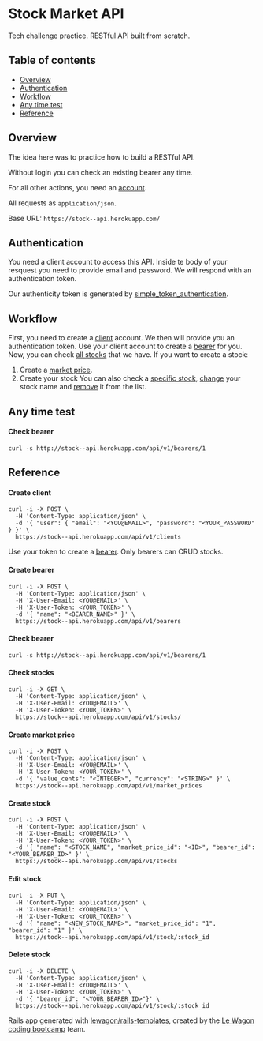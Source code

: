 # Stock Market API
Tech challenge practice. RESTful API built from scratch.

## Table of contents
* [Overview](#overview)
* [Authentication](#authentication)
* [Workflow](#workflow)
* [Any time test](#any-time-test)
* [Reference](#reference)

## Overview
The idea here was to practice how to build a RESTful API.

Without login you can check an existing bearer any time.

For all other actions, you need an [account](#authentication).

All requests as `application/json`.

Base URL: `https://stock--api.herokuapp.com/`

## Authentication 
You need a client account to access this API. Inside te body of your resquest you need to provide email and password.
We will respond with an authentication token.

Our authenticity token is generated by [simple_token_authentication](https://github.com/gonzalo-bulnes/simple_token_authentication).

## Workflow
First, you need to create a [client](#create-client) account. We then will provide you an authentication token. Use your client account to create a [bearer](#create-bearer) for you. Now, you can check [all stocks](#check-stocks) that we have. If you want to create a stock:
1. Create a [market price](#create-market-price).
2. Create your stock
You can also check a [specific stock](#check-stock), [change](#edit-stock) your stock name and [remove](#delete-stock) it from the list.

## Any time test
#### Check bearer

```console
curl -s http://stock--api.herokuapp.com/api/v1/bearers/1
```

## Reference
#### Create client
```console
curl -i -X POST \
  -H 'Content-Type: application/json' \
  -d '{ "user": { "email": "<YOU@EMAIL>", "password": "<YOUR_PASSWORD" } }' \
  https://stock--api.herokuapp.com/api/v1/clients
```
Use your token to create a [bearer](#bearer). Only bearers can CRUD stocks.

#### Create bearer
```console
curl -i -X POST \
  -H 'Content-Type: application/json' \
  -H 'X-User-Email: <YOU@EMAIL>' \
  -H 'X-User-Token: <YOUR_TOKEN>' \
  -d '{ "name": "<BEARER_NAME>" }' \
  https://stock--api.herokuapp.com/api/v1/bearers
```

#### Check bearer
```console
curl -s http://stock--api.herokuapp.com/api/v1/bearers/1
```

#### Check stocks
```console
curl -i -X GET \
  -H 'Content-Type: application/json' \
  -H 'X-User-Email: <YOU@EMAIL>' \
  -H 'X-User-Token: <YOUR_TOKEN>' \
  https://stock--api.herokuapp.com/api/v1/stocks/
```

#### Create market price
```console
curl -i -X POST \
  -H 'Content-Type: application/json' \
  -H 'X-User-Email: <YOU@EMAIL>' \
  -H 'X-User-Token: <YOUR_TOKEN>' \
  -d '{ "value_cents": "<INTEGER>", "currency": "<STRING>" }' \
  https://stock--api.herokuapp.com/api/v1/market_prices
```

#### Create stock
```console
curl -i -X POST \
  -H 'Content-Type: application/json' \
  -H 'X-User-Email: <YOU@EMAIL>' \
  -H 'X-User-Token: <YOUR_TOKEN>' \
  -d '{ "name": "<STOCK_NAME", "market_price_id": "<ID>", "bearer_id": "<YOUR_BEARER_ID>" }' \
  https://stock--api.herokuapp.com/api/v1/stocks
```

#### Edit stock
```console
curl -i -X PUT \
  -H 'Content-Type: application/json' \
  -H 'X-User-Email: <YOU@EMAIL>' \
  -H 'X-User-Token: <YOUR_TOKEN>' \
  -d '{ "name": "<NEW_STOCK_NAME>", "market_price_id": "1", "bearer_id": "1" }' \
  https://stock--api.herokuapp.com/api/v1/stock/:stock_id
```

#### Delete stock
```console
curl -i -X DELETE \
  -H 'Content-Type: application/json' \
  -H 'X-User-Email: <YOU@EMAIL>' \
  -H 'X-User-Token: <YOUR_TOKEN>' \
  -d '{ "bearer_id": "<YOUR_BEARER_ID>"}' \
  https://stock--api.herokuapp.com/api/v1/stock/:stock_id
```

Rails app generated with [lewagon/rails-templates](https://github.com/lewagon/rails-templates), created by the [Le Wagon coding bootcamp](https://www.lewagon.com) team.
